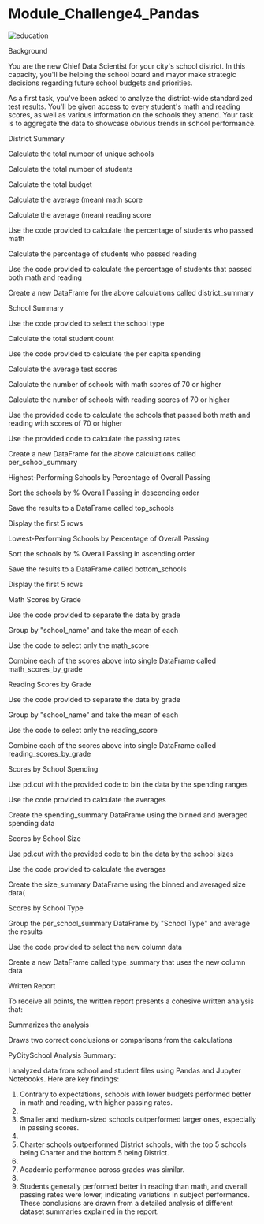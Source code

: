 # Module_Challenge4_Pandas
![education](https://github.com/SakinaJaffri/Module_Challenge4_Pandas/assets/146900226/d8bafcd3-f3c5-43b9-a1a7-9ffa04d5c697)

Background

You are the new Chief Data Scientist for your city's school district. In this capacity, you'll be helping the school board and mayor make strategic decisions regarding future school budgets and priorities.


As a first task, you've been asked to analyze the district-wide standardized test results. You'll be given access to every student's math and reading scores, as well as various information on the schools they attend. Your task is to aggregate the data to showcase obvious trends in school performance.


District Summary 


Calculate the total number of unique schools 

Calculate the total number of students 

Calculate the total budget 

Calculate the average (mean) math score 

Calculate the average (mean) reading score 

Use the code provided to calculate the percentage of students who passed math 

Calculate the percentage of students who passed reading 

Use the code provided to calculate the percentage of students that passed both math and reading 

Create a new DataFrame for the above calculations called district_summary 

School Summary 

Use the code provided to select the school type 

Calculate the total student count 

Use the code provided to calculate the per capita spending 

Calculate the average test scores 

Calculate the number of schools with math scores of 70 or higher 

Calculate the number of schools with reading scores of 70 or higher 

Use the provided code to calculate the schools that passed both math and reading with scores of 70 or higher 

Use the provided code to calculate the passing rates 

Create a new DataFrame for the above calculations called per_school_summary 

Highest-Performing Schools by Percentage of Overall Passing 

Sort the schools by % Overall Passing in descending order 

Save the results to a DataFrame called top_schools 

Display the first 5 rows 

Lowest-Performing Schools by Percentage of Overall Passing 

Sort the schools by % Overall Passing in ascending order 

Save the results to a DataFrame called bottom_schools 

Display the first 5 rows 

Math Scores by Grade 

Use the code provided to separate the data by grade 

Group by "school_name" and take the mean of each 

Use the code to select only the math_score 

Combine each of the scores above into single DataFrame called math_scores_by_grade 

Reading Scores by Grade 

Use the code provided to separate the data by grade 

Group by "school_name" and take the mean of each 

Use the code to select only the reading_score

Combine each of the scores above into single DataFrame called reading_scores_by_grade 

Scores by School Spending 

Use pd.cut with the provided code to bin the data by the spending ranges 

Use the code provided to calculate the averages 

Create the spending_summary DataFrame using the binned and averaged spending data 

Scores by School Size 

Use pd.cut with the provided code to bin the data by the school sizes 

Use the code provided to calculate the averages 

Create the size_summary DataFrame using the binned and averaged size data(

Scores by School Type 

Group the per_school_summary DataFrame by "School Type" and average the results 

Use the code provided to select the new column data 

Create a new DataFrame called type_summary that uses the new column data 

Written Report 

To receive all points, the written report presents a cohesive written analysis that:

Summarizes the analysis 

Draws two correct conclusions or comparisons from the calculations 


PyCitySchool Analysis Summary: 

I analyzed data from school and student files using Pandas and Jupyter Notebooks. Here are key findings:


1.	Contrary to expectations, schools with lower budgets performed better in math and reading, with higher passing rates.
2.	
3.	Smaller and medium-sized schools outperformed larger ones, especially in passing scores.
4.	
5.	Charter schools outperformed District schools, with the top 5 schools being Charter and the bottom 5 being District.
6.	
7.	Academic performance across grades was similar.
8.	
9.	Students generally performed better in reading than math, and overall passing rates were lower, indicating variations in subject performance. These conclusions are drawn from a detailed analysis of different dataset summaries explained in the report.
    
